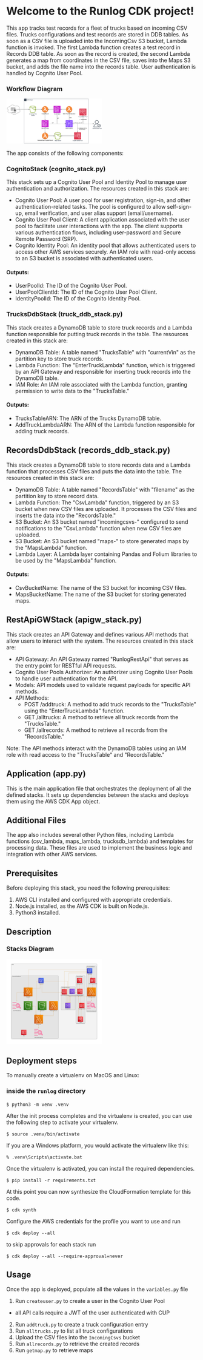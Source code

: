 
# Welcome to the Runlog CDK project!

This app tracks test records for a fleet of trucks based on incoming CSV files. 
Trucks configurations and test records are stored in DDB tables. 
As soon as a CSV file is uploaded into the IncomingCsv S3 bucket, Lambda function is invoked. 
The first Lambda function creates a test record in Records DDB table. 
As soon as the record is created, the second Lambda generates a map from coordinates 
in the CSV file, saves into the Maps S3 bucket, and adds the file name into the records table.
User authentication is handled by Cognito User Pool.

### Workflow Diagram
<img src="./workflow.png" alt="Workflow Diagram" width="50%" height="25%">

The app consists of the following components:

### CognitoStack (cognito_stack.py)

This stack sets up a Cognito User Pool and Identity Pool to manage user authentication and authorization. The resources created in this stack are:
- Cognito User Pool: A user pool for user registration, sign-in, and other authentication-related tasks. The pool is configured to allow self-sign-up, email verification, and user alias support (email/username).
- Cognito User Pool Client: A client application associated with the user pool to facilitate user interactions with the app. The client supports various authentication flows, including user-password and Secure Remote Password (SRP).
- Cognito Identity Pool: An identity pool that allows authenticated users to access other AWS services securely. An IAM role with read-only access to an S3 bucket is associated with authenticated users.

#### Outputs:
- UserPoolId: The ID of the Cognito User Pool.
- UserPoolClientId: The ID of the Cognito User Pool Client.
- IdentityPoolId: The ID of the Cognito Identity Pool.

### TrucksDdbStack (truck_ddb_stack.py)

This stack creates a DynamoDB table to store truck records and a Lambda function responsible for putting truck records in the table. The resources created in this stack are:

- DynamoDB Table: A table named "TrucksTable" with "currentVin" as the partition key to store truck records.
- Lambda Function: The "EnterTruckLambda" function, which is triggered by an API Gateway and responsible for inserting truck records into the DynamoDB table.
- IAM Role: An IAM role associated with the Lambda function, granting permission to write data to the "TrucksTable."

#### Outputs:
- TrucksTableARN: The ARN of the Trucks DynamoDB table.
- AddTruckLambdaARN: The ARN of the Lambda function responsible for adding truck records.

## RecordsDdbStack (records_ddb_stack.py)

This stack creates a DynamoDB table to store records data and a Lambda function that processes CSV files and puts the data into the table. The resources created in this stack are:

- DynamoDB Table: A table named "RecordsTable" with "filename" as the partition key to store record data.
- Lambda Function: The "CsvLambda" function, triggered by an S3 bucket when new CSV files are uploaded. It processes the CSV files and inserts the data into the "RecordsTable."
- S3 Bucket: An S3 bucket named "incomingcsvs-" configured to send notifications to the "CsvLambda" function when new CSV files are uploaded.
- S3 Bucket: An S3 bucket named "maps-" to store generated maps by the "MapsLambda" function.
- Lambda Layer: A Lambda layer containing Pandas and Folium libraries to be used by the "MapsLambda" function.

#### Outputs:

- CsvBucketName: The name of the S3 bucket for incoming CSV files.
- MapsBucketName: The name of the S3 bucket for storing generated maps.

## RestApiGWStack (apigw_stack.py)

This stack creates an API Gateway and defines various API methods that allow users to interact with the system. The resources created in this stack are:

- API Gateway: An API Gateway named "RunlogRestApi" that serves as the entry point for RESTful API requests.
- Cognito User Pools Authorizer: An authorizer using Cognito User Pools to handle user authentication for the API.
- Models: API models used to validate request payloads for specific API methods.
- API Methods:
    - POST /addtruck: A method to add truck records to the "TrucksTable" using the "EnterTruckLambda" function.
    - GET /alltrucks: A method to retrieve all truck records from the "TrucksTable."
    - GET /allrecords: A method to retrieve all records from the "RecordsTable."

Note: The API methods interact with the DynamoDB tables using an IAM role with read access to the "TrucksTable" and "RecordsTable."

## Application (app.py)

This is the main application file that orchestrates the deployment of all the defined stacks. It sets up dependencies between the stacks and deploys them using the AWS CDK App object.

## Additional Files

The app also includes several other Python files, including Lambda functions (csv_lambda, maps_lambda, trucksdb_lambda) and templates for processing data. These files are used to implement the business logic and integration with other AWS services.

## Prerequisites

Before deploying this stack, you need the following prerequisites:

1. AWS CLI installed and configured with appropriate credentials.
2. Node.js installed, as the AWS CDK is built on Node.js.
3. Python3 installed.

## Description
### Stacks Diagram
<img src="./diagram.png" alt="CDK App Architecture Diagram" width="50%" height="25%">

## Deployment steps
To manually create a virtualenv on MacOS and Linux:

### inside the ```runlog``` directory
```
$ python3 -m venv .venv
```

After the init process completes and the virtualenv is created, you can use the following
step to activate your virtualenv.

```
$ source .venv/bin/activate
```

If you are a Windows platform, you would activate the virtualenv like this:

```
% .venv\Scripts\activate.bat
```

Once the virtualenv is activated, you can install the required dependencies.

```
$ pip install -r requirements.txt
```

At this point you can now synthesize the CloudFormation template for this code.

```
$ cdk synth
```

Configure the AWS credentials for the profile you want to use and run

```
$ cdk deploy --all
```

to skip approvals for each stack run

```
$ cdk deploy --all --require-approval=never
```

## Usage

Once the app is deployed, populate all the values in the ```variables.py``` file

1. Run ```createuser.py``` to create a user in the Cognito User Pool
 - all API calls require a JWT of the user authenticated with CUP
2. Run ```addtruck.py``` to create a truck configuration entry
3. Run ```alltrucks.py``` to list all truck configurations
4. Upload the CSV files into the ```IncomingCsvs``` bucket
5. Run ```allrecords.py``` to retrieve the created records
6. Run ```getmap.py``` to retrieve maps
